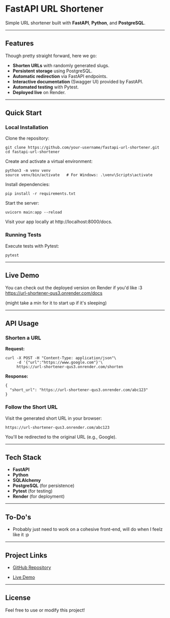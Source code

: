FastAPI URL Shortener
========================

Simple URL shortener built with **FastAPI**, **Python**, and **PostgreSQL**. 

* * * * *

Features
----------
Though pretty straight forward, here we go:

-   **Shorten URLs** with randomly generated slugs.
-   **Persistent storage** using PostgreSQL.
-   **Automatic redirection** via FastAPI endpoints.
-   **Interactive documentation** (Swagger UI) provided by FastAPI.
-   **Automated testing** with Pytest.
-   **Deployed live** on Render.

* * * * *

Quick Start
--------------

### Local Installation

Clone the repository:

```
git clone https://github.com/your-username/fastapi-url-shortener.git
cd fastapi-url-shortener
```

Create and activate a virtual environment:

```
python3 -m venv venv
source venv/bin/activate   # For Windows: .\venv\Scripts\activate
```

Install dependencies:

```
pip install -r requirements.txt
```

Start the server:

```
uvicorn main:app --reload
```

Visit your app locally at http://localhost:8000/docs.

### Running Tests

Execute tests with Pytest:

```
pytest
```

* * * * *

Live Demo
------------

You can check out the deployed version on Render if you'd like :3
https://url-shortener-qus3.onrender.com/docs

(might take a min for it to start up if it's sleeping)
* * * * *

API Usage
------------

### Shorten a URL

**Request:**

```
curl -X POST -H "Content-Type: application/json"\
     -d '{"url":"https://www.google.com"}'\
     https://url-shortener-qus3.onrender.com/shorten
```

**Response:**

```
{
  "short_url": "https://url-shortener-qus3.onrender.com/abc123"
}
```

### Follow the Short URL

Visit the generated short URL in your browser:

```
https://url-shortener-qus3.onrender.com/abc123
```

You'll be redirected to the original URL (e.g., Google).

* * * * *

Tech Stack
--------------
-   **FastAPI**
-   **Python**
-   **SQLAlchemy**
-   **PostgreSQL** (for persistence)
-   **Pytest** (for testing)
-   **Render** (for deployment)
* * * * *

To-Do's
--------------
-   Probably just need to work on a cohesive front-end, will do when I feelz like it :p

* * * * *

Project Links
----------------

-   [GitHub Repository](https://github.com/your-username/fastapi-url-shortener)

-   [Live Demo](https://url-shortener-qus3.onrender.com/docs)

* * * * *

License
----------
Feel free to use or modify this project!
